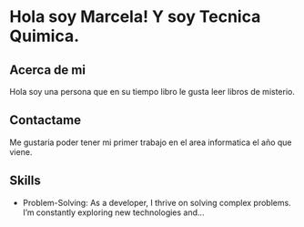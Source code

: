 # Hola soy Marcela! Y soy Tecnica Quimica.

## Acerca de mi

Hola soy una persona que en su tiempo libro le gusta leer libros de misterio.

## Contactame

Me gustaria poder tener mi primer trabajo en el area informatica el año que viene.

## Skills

- Problem-Solving: As a developer, I thrive on solving complex problems. I’m constantly exploring new technologies and...
